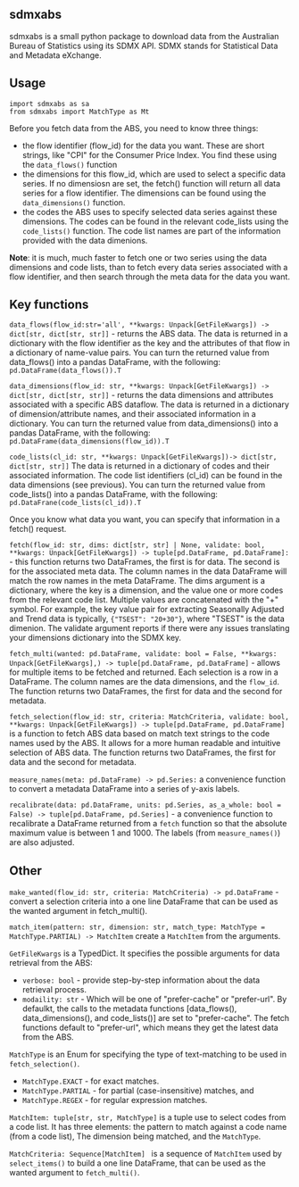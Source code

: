 sdmxabs
-------
sdmxabs is a small python package to download data from the Australian Bureau of Statistics using its SDMX API. SDMX stands for Statistical Data and Metadata eXchange.

Usage
-----
```
import sdmxabs as sa
from sdmxabs import MatchType as Mt
```

Before you fetch data from the ABS, you need to know three things:

-   the flow identifier (flow_id) for the data you want. These are short strings, like "CPI" for the 
    Consumer Price Index. You find these using the ```data_flows()``` function
-   the dimensions for this flow_id, which are used to select a specific data series. If no dimensiosn are set, the fetch() function will return all data series for a flow identifier. The dimensions can be found using the ```data_dimensions()``` function.
-   the codes the ABS uses to specify selected data series against these dimensions. The codes can be found in the relevant code_lists using the ```code_lists()``` function. The code list names are part of the information provided with the data dimenions.

**Note**: it is much, much faster to fetch one or two series using the data dimensions and code lists, than to fetch every data series associated with a flow identifier, and then search through the meta data for the data you want. 

Key functions
-------------

`data_flows(flow_id:str='all', **kwargs: Unpack[GetFileKwargs]) -> dict[str, dict[str, str]]` - returns the ABS data. The data is returned in a dictionary with the flow identifier as the key and the attributes of that flow in a dictionary of name-value pairs. You can turn the returned value from data_flows() into a pandas DataFrame, with the following: `pd.DataFrame(data_flows()).T`

`data_dimensions(flow_id: str, **kwargs: Unpack[GetFileKwargs]) -> dict[str, dict[str, str]]` - returns the data dimensions and attributes associated with a specific ABS dataflow. The data is returned in a dictionary of dimension/attribute names, and their associated information in a dictionary. You can turn the returned value from data_dimensions() into a pandas DataFrame, with the following: `pd.DataFrame(data_dimensions(flow_id)).T`

`code_lists(cl_id: str, **kwargs: Unpack[GetFileKwargs])-> dict[str, dict[str, str]]` The data is returned in a dictionary of codes and their associated information. The code list identifiers (cl_id) can be found in the data dimensions (see previous). You can turn the returned value from code_lists() into a pandas DataFrame, with the following: `pd.DataFrane(code_lists(cl_id)).T`

Once you know what data you want, you can specify that information in a fetch() request.

`fetch(flow_id: str, dims: dict[str, str] | None, validate: bool, **kwargs: Unpack[GetFileKwargs]) -> tuple[pd.DataFrame, pd.DataFrame]:` - this function returns two DataFrames, the first is for data. The second is for the associated meta data. The column names in the data DataFrame will match the row names in the meta DataFrame. The dims argument is a dictionary, where the key is a dimension, and the value one or more codes from the relevant code list. Multiple values are concatenated with the "+" symbol. For example, the key value pair for extracting Seasonally Adjusted and Trend data is typically, `{"TSEST": "20+30"}`, where "TSEST" is the data dimenion. The validate argument reports if there were any issues translating your dimensions dictionary into  the SDMX key. 

`fetch_multi(wanted: pd.DataFrame, validate: bool = False, **kwargs: Unpack[GetFileKwargs],) -> tuple[pd.DataFrame, pd.DataFrame]` - allows for multiple items to be fetched and returned. Each selection is a row in a DataFrame. The column names are the data dimensions, and the `flow_id`. The function returns two DataFrames, the first for data and the second for metadata.

`fetch_selection(flow_id: str, criteria: MatchCriteria, validate: bool, **kwargs: Unpack[GetFileKwargs]) -> tuple[pd.DataFrame, pd.DataFrame]` is a function to fetch ABS data based on match text strings to the code names used by the ABS. It allows for a more human readable and intuitive selection of ABS data. The function returns two DataFrames, the first for data and the second for metadata.

`measure_names(meta: pd.DataFrame) -> pd.Series:` a convenience function to convert a metadata DataFrame into a series of y-axis labels.

`recalibrate(data: pd.DataFrame, units: pd.Series, as_a_whole: bool = False) -> tuple[pd.DataFrame, pd.Series]` - a convenience function to recalibrate a DataFrame returned from a `fetch` function so that the absolute maximum value is between 1 and 1000. The labels (from `measure_names()`) are also adjusted.



Other
-----
`make_wanted(flow_id: str, criteria: MatchCriteria) -> pd.DataFrame` - convert a selection criteria into a one line DataFrame that can be used as the wanted argument in fetch_multi().

`match_item(pattern: str, dimension: str, match_type: MatchType = MatchType.PARTIAL) -> MatchItem` create a `MatchItem` from the arguments. 

`GetFileKwargs` is a TypedDict. It specifies the possible arguments for data retrieval from the ABS:

-    `verbose: bool` - provide step-by-step information about the data retrieval process.
-    `modaility: str` - Which will be one of "prefer-cache" or "prefer-url". By defaulkt, the calls
                            to the metadata functions [data_flows(), data_dimensions(), and code_lists()]
                            are set to "prefer-cache". The fetch functions default to "prefer-url", which
                            means they get the latest data from the ABS. 

`MatchType` is an Enum for specifying the type of text-matching to be used in `fetch_selection()`.

- `MatchType.EXACT` - for exact matches.
- `MatchType.PARTIAL` - for partial (case-insensitive) matches, and
- `MatchType.REGEX` - for regular expression matches. 

`MatchItem: tuple[str, str, MatchType]` is a tuple use to select codes from a code list. It has three elements: the pattern to match against a code name (from a code list), The dimension being matched, and the `MatchType`.

`MatchCriteria: Sequence[MatchItem] ` is a sequence of ```MatchItem``` used by `select_items()` to build a one line DataFrame, that can be used as the wanted argument to `fetch_multi()`. 

